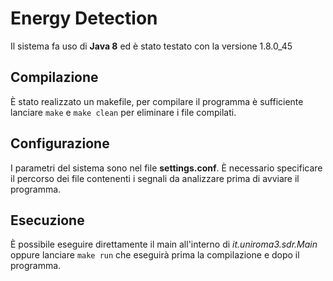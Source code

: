 Energy Detection
================

Il sistema fa uso di **Java 8** ed è stato testato con la versione 1.8.0_45

Compilazione
------------

È stato realizzato un makefile, per compilare il programma è sufficiente lanciare `make` e `make clean` per eliminare i file compilati.

Configurazione
--------------

I parametri del sistema sono nel file **settings.conf**. È necessario specificare il percorso dei file contenenti i segnali da analizzare prima di avviare il programma.

Esecuzione
----------

È possibile eseguire direttamente il main all'interno di *it.uniroma3.sdr.Main* oppure lanciare `make run` che eseguirà prima la compilazione e dopo il programma.
